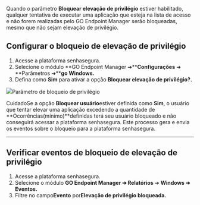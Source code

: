 Quando o parâmetro **Bloquear elevação de privilégio** estiver habilitado, qualquer tentativa de executar uma aplicação que esteja na lista de acesso e não forem realizadas pelo GO Endpoint Manager serão bloqueadas, mesmo que não sejam elevação de privilégio.

## Configurar o bloqueio de elevação de privilégio

1. Acesse a plataforma senhasegura.
2. Selecione o módulo **GO Endpoint Manager ➔****Configurações** ➔ **Parâmetros ➔****go Windows.**
3. Defina como **Sim** para ativar a opção **Bloquear elevação de privilégio?.**

![](https://cdn.document360.io/5a1d58df-64ce-42a2-8b23-688477d32f33/Images/Documentation/image-1672679444390.png)Parâmetro de bloqueio de privilégio 

CuidadoSe a opção **Bloquear usuário**estiver definida como **Sim**, o usuário que tentar elevar uma aplicação excedendo a quantidade de **Ocorrências(mínimo)**definidas terá seu usuário bloqueado e não conseguirá acessar a plataforma senhasegura. Este processo gera e envia os eventos sobre o bloqueio para a plataforma senhasegura.

---

## Verificar eventos de bloqueio de elevação de privilégio

1. Acesse a plataforma senhasegura.
2. Selecione o módulo **GO Endpoint Manager ➔ Relatórios** ➔ **Windows ➔ Eventos.**
3. Filtre no campo**Evento** por**Elevação de privilégio bloqueada.**
